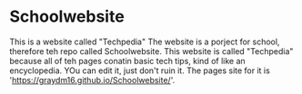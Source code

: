 # Schoolwebsite
This is a website called "Techpedia"
The website is a porject for school, therefore teh repo called Schoolwebsite.
This website is called "Techpedia" because all of teh pages conatin basic tech tips, kind of like an encyclopedia.
YOu can edit it, just don't ruin it.
The pages site for it is 'https://graydm16.github.io/Schoolwebsite/'.
